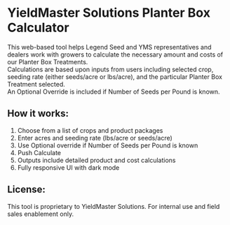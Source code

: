 # YieldMaster Solutions Planter Box Calculator

This web-based tool helps Legend Seed and YMS representatives and dealers work with growers to calculate the necessary amount and costs of our Planter Box Treatments.  
Calculations are based upon inputs from users including selected crop, seeding rate (either seeds/acre or lbs/acre), and the particular Planter Box Treatment selected.  
An Optional Override is included if Number of Seeds per Pound is known.

## How it works:
1. Choose from a list of crops and product packages  
2. Enter acres and seeding rate (lbs/acre or seeds/acre)  
3. Use Optional override if Number of Seeds per Pound is known  
4. Push Calculate  
5. Outputs include detailed product and cost calculations  
6. Fully responsive UI with dark mode

## License:
This tool is proprietary to YieldMaster Solutions. For internal use and field sales enablement only.

